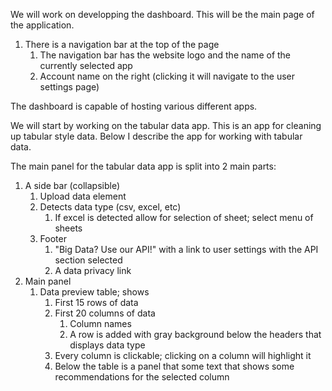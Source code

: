 We will work on developping the dashboard. This will be the main page of the application.

1. There is a navigation bar at the top of the page
    1. The navigation bar has the website logo and the name of the currently selected app
    1. Account name on the right (clicking it will navigate to the user settings page)

The dashboard is capable of hosting various different apps.

We will start by working on the tabular data app. This is an app for cleaning up tabular style data. Below I describe the app for working with tabular data.

The main panel for the tabular data app is split into 2 main parts:

1. A side bar (collapsible)
    1. Upload data element
    2. Detects data type (csv, excel, etc)
        1. If excel is detected allow for selection of sheet; select menu of sheets
    3. Footer
        1. "Big Data? Use our API!" with a link to user settings with the API section selected
        2. A data privacy link
1. Main panel
    1. Data preview table; shows
        1. First 15 rows of data
        2. First 20 columns of data
            1. Column names
            2. A row is added with gray background below the headers that displays data type
        3. Every column is clickable; clicking on a column will highlight it
        4. Below the table is a panel that some text that shows some recommendations for the selected column